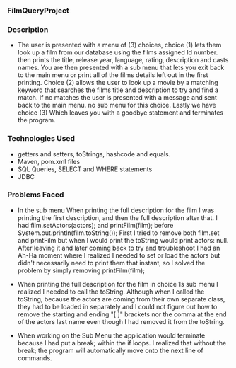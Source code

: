 ### FilmQueryProject ###

### Description

* The user is presented with a menu of (3) choices, choice (1) lets them look up a film from our database
using the films assigned Id number. then prints the title, release year, language, rating, description and casts names.
You are then presented with a sub menu that lets you exit back to the main menu or print all of the films details left out in the first printing. Choice (2) allows the user to look up a movie by a matching keyword that
searches the films title and description to try and find a match. If no matches the user is presented with a message
and sent back to the main menu. no sub menu for this choice. Lastly we have choice (3) Which leaves you with a goodbye statement and terminates the program.

### Technologies Used

* getters and setters, toStrings, hashcode and equals.
* Maven, pom.xml files
* SQL Queries, SELECT and WHERE statements
* JDBC

### Problems Faced

* In the sub menu When printing the full description for the film I was printing the first description, and then the full description after that. I had film.setActors(actors); and printFilm(film); before System.out.println(film.toString());
First I tried to remove both film.set and printFilm but when I would print the toString would print actors: null.
After leaving it and later coming back to try and troubleshoot I had an Ah-Ha moment where I realized I needed to set or load the actors but didn't necessarily need to print them that instant, so I solved the problem by simply removing printFilm(film);


* When printing the full description for the film in choice 1s sub menu I realized I needed to call the toString. Although when I called the toString, because the actors are coming from their own separate class, they had to be loaded in separately and I could not figure out how to remove the starting and ending "[ ]" brackets nor the comma at the end of the actors last name even though I had removed it from the toString.


* When working on the Sub Menu the application would terminate because I had put a break; within the if loops. I realized that without the break; the program will automatically move onto the next line of commands.
